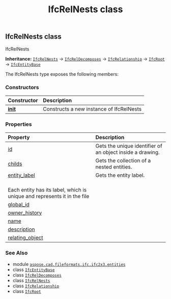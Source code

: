 ﻿---
title: IfcRelNests class
second_title: Aspose.CAD for Python via .NET API References
description: 
type: docs
weight: 4760
url: /python-net/aspose.cad.fileformats.ifc.ifc2x3.entities/ifcrelnests/
is_root: false
---

## IfcRelNests class

IfcRelNests



**Inheritance:** [`IfcRelNests`](/cad/python-net/aspose.cad.fileformats.ifc.ifc2x3.entities/ifcrelnests) → 
[`IfcRelDecomposes`](/cad/python-net/aspose.cad.fileformats.ifc.ifc2x3.entities/ifcreldecomposes) → 
[`IfcRelationship`](/cad/python-net/aspose.cad.fileformats.ifc.ifc2x3.entities/ifcrelationship) → 
[`IfcRoot`](/cad/python-net/aspose.cad.fileformats.ifc.ifc2x3.entities/ifcroot) → 
[`IfcEntityBase`](/cad/python-net/aspose.cad.fileformats.ifc/ifcentitybase)



The IfcRelNests type exposes the following members:

### Constructors
| Constructor | Description |
| :- | :- |
| [__init__](/cad/python-net/aspose.cad.fileformats.ifc.ifc2x3.entities/ifcrelnests/__init__/#) | Constructs a new instance of IfcRelNests |


### Properties
| Property | Description |
| :- | :- |
| [id](/cad/python-net/aspose.cad.fileformats.ifc.ifc2x3.entities/ifcrelnests/id) | Gets the unique identifier of an object inside a drawing. |
| [childs](/cad/python-net/aspose.cad.fileformats.ifc.ifc2x3.entities/ifcrelnests/childs) | Gets the collection of a nested entities. |
| [entity_label](/cad/python-net/aspose.cad.fileformats.ifc.ifc2x3.entities/ifcrelnests/entity_label) | Gets the entity label.<br/>Each entity has its label, which is unique and represents it in the file |
| [global_id](/cad/python-net/aspose.cad.fileformats.ifc.ifc2x3.entities/ifcrelnests/global_id) |  |
| [owner_history](/cad/python-net/aspose.cad.fileformats.ifc.ifc2x3.entities/ifcrelnests/owner_history) |  |
| [name](/cad/python-net/aspose.cad.fileformats.ifc.ifc2x3.entities/ifcrelnests/name) |  |
| [description](/cad/python-net/aspose.cad.fileformats.ifc.ifc2x3.entities/ifcrelnests/description) |  |
| [relating_object](/cad/python-net/aspose.cad.fileformats.ifc.ifc2x3.entities/ifcrelnests/relating_object) |  |



### See Also
* module [`aspose.cad.fileformats.ifc.ifc2x3.entities`](..)
* class [`IfcEntityBase`](/cad/python-net/aspose.cad.fileformats.ifc/ifcentitybase)
* class [`IfcRelDecomposes`](/cad/python-net/aspose.cad.fileformats.ifc.ifc2x3.entities/ifcreldecomposes)
* class [`IfcRelNests`](/cad/python-net/aspose.cad.fileformats.ifc.ifc2x3.entities/ifcrelnests)
* class [`IfcRelationship`](/cad/python-net/aspose.cad.fileformats.ifc.ifc2x3.entities/ifcrelationship)
* class [`IfcRoot`](/cad/python-net/aspose.cad.fileformats.ifc.ifc2x3.entities/ifcroot)

